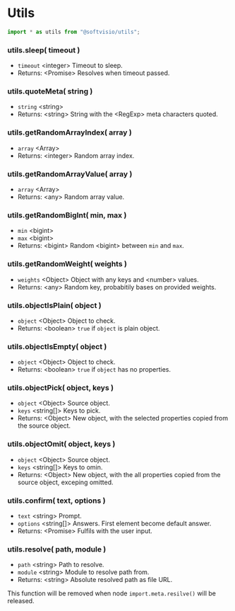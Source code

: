 # Utils

```javascript
import * as utils from "@softvisio/utils";
```

### utils.sleep( timeout )

-   `timeout` <integer\> Timeout to sleep.
-   Returns: <Promise\> Resolves when timeout passed.

### utils.quoteMeta( string )

-   `string` <string\>
-   Returns: <string\> String with the <RegExp\> meta characters quoted.

### utils.getRandomArrayIndex( array )

-   `array` <Array\>
-   Returns: <integer\> Random array index.

### utils.getRandomArrayValue( array )

-   `array` <Array\>
-   Returns: <any\> Random array value.

### utils.getRandomBigInt( min, max )

-   `min` <bigint\>
-   `max` <bigint\>
-   Returns: <bigint\> Random <bigint\> between `min` and `max`.

### utils.getRandomWeight( weights )

-   `weights` <Object\> Object with any keys and <number\> values.
-   Returns: <any\> Random key, probabitily bases on provided weights.

### utils.objectIsPlain( object )

-   `object` <Object\> Object to check.
-   Returns: <boolean\> `true` if `object` is plain object.

### utils.objectIsEmpty( object )

-   `object` <Object\> Object to check.
-   Returns: <boolean\> `true` if `object` has no properties.

### utils.objectPick( object, keys )

-   `object` <Object\> Source object.
-   `keys` <string[]\> Keys to pick.
-   Returns: <Object\> New object, with the selected properties copied from the source object.

### utils.objectOmit( object, keys )

-   `object` <Object\> Source object.
-   `keys` <string[]\> Keys to omin.
-   Returns: <Object\> New object, with the all properties copied from the source object, exceping omitted.

### utils.confirm( text, options )

-   `text` <string\> Prompt.
-   `options` <string[]> Answers. First element become default answer.
-   Returns: <Promise\> Fulfils with the user input.

### utils.resolve( path, module )

-   `path` <string\> Path to resolve.
-   `module` <string\> Module to resolve path from.
-   Returns: <string\> Absolute resolved path as file URL.

This function will be removed when node `import.meta.resilve()` will be released.
